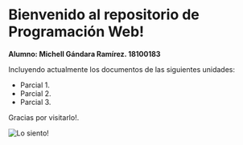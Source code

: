 # Bienvenido al repositorio de Programación Web!  
**Alumno: Michell Gándara Ramírez. 18100183**

Incluyendo actualmente los documentos de las siguientes unidades:

- Parcial 1.
- Parcial 2.
- Parcial 3.

Gracias por visitarlo!.

![Lo siento!](https://i.pinimg.com/originals/f6/6c/b5/f66cb52f9397794086c643c43a0d9f06.png)